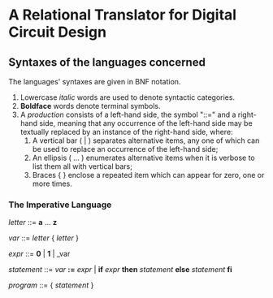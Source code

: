 # A Relational Translator for Digital Circuit Design



## Syntaxes of the languages concerned

The languages' syntaxes are given in BNF notation. 

1. Lowercase _italic_ words are used to denote syntactic categories.
1. **Boldface** words  denote terminal symbols.
1. A _production_ consists of a left-hand side, the symbol "::=" and a right-hand side, meaning that any occurrence of the left-hand side may be textually replaced by an instance of the right-hand side, where:
     1. A vertical bar ( | ) separates alternative items, any one of which can be used to replace an occurrence of the left-hand side;
     1. An ellipsis ( ... ) enumerates alternative items when it is  verbose to list them all with vertical bars;
     1. Braces { } enclose a repeated item which can appear for zero, one or more times.


### The Imperative Language


_letter_ ::= **a** ... **z**

_var_ ::= _letter_ { _letter_ }

_expr_ ::= **0** | **1** | _var

_statement_ ::= _var_ **:=** _expr_ | **if** _expr_ **then** _statement_ **else** _statement_ **fi**

_program_ ::= { _statement_ }
